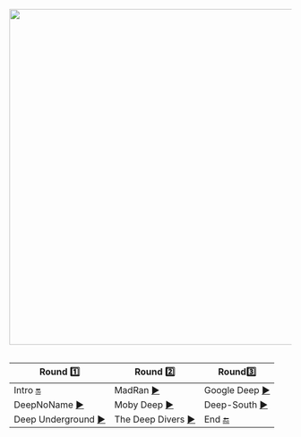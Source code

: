 <p align="center">
<img src="https://github.com/student-IH-labs-and-stuff/BCNDATA1021/blob/main/Projects/Mid_Bootcamp/Music/image_git.jpg" width="600px" height="auto">
<p>
  
  
<div align="center">

<table>



| Round :one:  | Round :two: |Round:three:|
| ------------- | ------------- |------------|
| Intro [:on:](https://www.youtube.com/watch?v=btPJPFnesV4)   | MadRan [:arrow_forward:](https://youtu.be/fQwmL8FDEXA?t=79) |Google Deep [:arrow_forward:](https://youtu.be/WdMxxHMjmAM?t=85)|
| DeepNoName [:arrow_forward:](https://youtu.be/67tT2PbiWcI?t=60)   | Moby Deep [:arrow_forward:](https://youtu.be/nBB2bPwKWVg?t=65)  |Deep-South [:arrow_forward:](https://youtu.be/FkWxskeTl3U?t=124)|
|Deep Underground [:arrow_forward:](https://youtu.be/WIUAC03YMlA?t=89) |The Deep Divers [:arrow_forward:](https://youtu.be/rYEDA3JcQqw?t=56)|End [:end:](https://youtu.be/_xJcE9tnY6E?t=50) |
</table>
</div>


